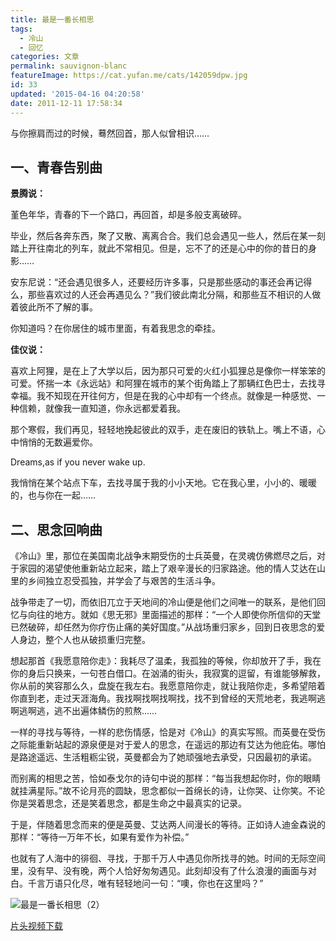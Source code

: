 ```yaml
---
title: 最是一番长相思
tags:
  - 冷山
  - 回忆
categories: 文章
permalink: sauvignon-blanc
featureImage: https://cat.yufan.me/cats/142059dpw.jpg
id: 33
updated: '2015-04-16 04:20:58'
date: 2011-12-11 17:58:34
---
```


与你擦肩而过的时候，蓦然回首，那人似曾相识……

## 一、青春告别曲

**景腾说：**

堇色年华，青春的下一个路口，再回首，却是多般支离破碎。

毕业，然后各奔东西，聚了又散、离离合合。我们总会遇见一些人，然后在某一刻踏上开往南北的列车，就此不常相见。但是，忘不了的还是心中的你的昔日的身影……

<!--more-->

安东尼说：“还会遇见很多人，还要经历许多事，只是那些感动的事还会再记得么，那些喜欢过的人还会再遇见么？”我们彼此南北分隔，和那些互不相识的人做着彼此所不了解的事。

你知道吗？在你居住的城市里面，有着我思念的牵挂。

**佳仪说：**

喜欢上阿狸，是在上了大学以后，因为那只可爱的火红小狐狸总是像你一样笨笨的可爱。怀揣一本《永远站》和阿狸在城市的某个街角踏上了那辆红色巴士，去找寻幸福。我不知现在开往何方，但是在我的心中却有一个终点。就像是一种感觉、一种信赖，就像我一直知道，你永远都爱着我。

那个寒假，我们再见，轻轻地挽起彼此的双手，走在废旧的铁轨上。嘴上不语，心中悄悄的无数遍爱你。

Dreams,as if you never wake up.

我悄悄在某个站点下车，去找寻属于我的小小天地。它在我心里，小小的、暖暖的，也与你在一起……

## 二、思念回响曲

《冷山》里，那位在美国南北战争末期受伤的士兵英曼，在灵魂仿佛燃尽之后，对于家园的渴望使他重新站立起来，踏上了艰辛漫长的归家路途。他的情人艾达在山里的乡间独立忍受孤独，并学会了与艰苦的生活斗争。

战争带走了一切，而依旧兀立于天地间的冷山便是他们之间唯一的联系，是他们回忆与向往的地方。就如《思无邪》里面描述的那样：“一个人即使你所信仰的天堂已然破碎，却任然为你疗伤止痛的美好国度。”从战场重归家乡，回到日夜思念的爱人身边，整个人也从破损重归完整。

想起那首《我愿意陪你走》：我耗尽了温柔，我孤独的等候，你却放开了手，我在你的身后只换来，一句苍白借口。在汹涌的街头，我寂寞的逗留，有谁能够解救，你从前的笑容那么久，盘旋在我左右。我愿意陪你走，就让我陪你走，多希望陪着你直到老，走过天涯海角。我找啊找啊找啊找，找不到曾经的天荒地老，我逃啊逃啊逃啊逃，逃不出遍体鳞伤的煎熬……

一样的寻找与等待，一样的悲伤情感，恰是对《冷山》的真实写照。而英曼在受伤之际能重新站起的源泉便是对于爱人的思念，在遥远的那边有艾达为他庇佑。哪怕是路途遥远、生活粗粝尘锐，英曼都会为了她顽强地去承受，只因最初的承诺。

而别离的相思之苦，恰如泰戈尔的诗句中说的那样：“每当我想起你时，你的眼睛就挂满星际。”故不论月亮的圆缺，思念都似一首绵长的诗，让你哭、让你笑。不论你是哭着思念，还是笑着思念，都是生命之中最真实的记录。

于是，伴随着思念而来的便是英曼、艾达两人间漫长的等待。正如诗人迪金森说的那样：“等待一万年不长，如果有爱作为补偿。”

也就有了人海中的徘徊、寻找，于那千万人中遇见你所找寻的她。时间的无际空间里，没有早、没有晚，两个人恰好匆匆遇见。此刻却没有了什么浪漫的画面与对白。千言万语只化尽，唯有轻轻地问一句：“噢，你也在这里吗？”

![最是一番长相思（2）](https://cat.yufan.me/cats/1420592bn.jpg)

[片头视频下载](http://115.com/file/aqbhxu1e)
